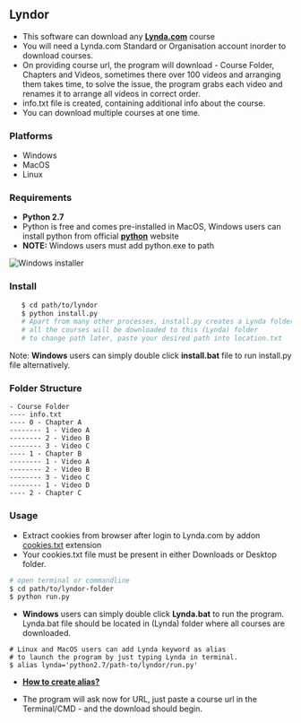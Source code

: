 ## Lyndor #

* This software can download any [**Lynda.com**](https://www.lynda.com) course
* You will need a Lynda.com Standard or Organisation account inorder to download courses.
* On providing course url, the program will download - Course Folder, Chapters and Videos, sometimes there over 100 videos and arranging them takes time, to solve the issue, the program grabs each video and renames it to arrange all videos in correct order.
* info.txt file is created, containing additional info about the course.
* You can download multiple courses at one time.

### Platforms

* Windows
* MacOS
* Linux

### Requirements

* **Python 2.7**
* Python is free and comes pre-installed in MacOS, Windows users can install python from official [**python**](https://www.python.org/download/releases/2.7/) website
* **NOTE:** Windows users must add python.exe to path 

![**Windows installer**](https://www.howtogeek.com/wp-content/uploads/2017/05/ximg_591a09e55df0e.png.pagespeed.gp+jp+jw+pj+ws+js+rj+rp+rw+ri+cp+md.ic.Sy31NTwaIO.png)

### Install
```bash
   $ cd path/to/lyndor
   $ python install.py
   # Apart from many other processes, install.py creates a Lynda folder inside your Videos or Movies folder
   # all the courses will be downloaded to this (Lynda) folder
   # to change path later, paste your desired path into location.txt
```
Note: **Windows** users can simply double click **install.bat** file to run install.py file alternatively.

### Folder Structure
```
- Course Folder
---- info.txt
---- 0 - Chapter A
-------- 1 - Video A
-------- 2 - Video B
-------- 3 - Video C
---- 1 - Chapter B
-------- 1 - Video A
-------- 2 - Video B
-------- 3 - Video C
-------- 1 - Video D
---- 2 - Chapter C
```

### Usage
* Extract cookies from browser after login to Lynda.com by addon [cookies.txt](https://chrome.google.com/webstore/detail/cookiestxt/njabckikapfpffapmjgojcnbfjonfjfg) extension
* Your cookies.txt file must be present in either Downloads or Desktop folder.
```bash
# open terminal or commandline
$ cd path/to/lyndor-folder
$ python run.py
```
* **Windows** users can simply double click **Lynda.bat** to run the program. Lynda.bat file should be located in (Lynda) folder where all courses are downloaded.
```
# Linux and MacOS users can add Lynda keyword as alias
# to launch the program by just typing Lynda in terminal.
$ alias lynda='python2.7/path-to/lyndor/run.py'
```
* [**How to create alias?**](https://www.moncefbelyamani.com/create-aliases-in-bash-profile-to-assign-shortcuts-for-common-terminal-commands/)

* The program will ask now for URL, just paste a course url in the Terminal/CMD - and the download should begin.